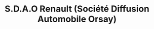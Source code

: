 ---
title: "S.D.A.O Renault (Société Diffusion Automobile Orsay)"
url: /les-ulis/s-d-a-o-renault-societe-diffusion-automobile-orsay/
shop: voiture
---